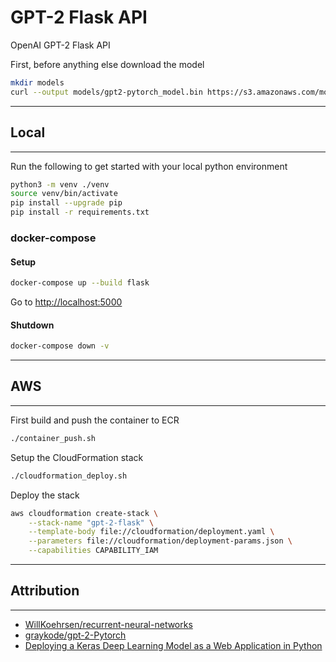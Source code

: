 # GPT-2 Flask API

OpenAI GPT-2 Flask API

First, before anything else download the model

```bash
mkdir models
curl --output models/gpt2-pytorch_model.bin https://s3.amazonaws.com/models.huggingface.co/bert/gpt2-pytorch_model.bin
```

---

## Local

---

Run the following to get started with your local python environment

```bash
python3 -m venv ./venv
source venv/bin/activate
pip install --upgrade pip
pip install -r requirements.txt
```

### docker-compose

#### Setup

```bash
docker-compose up --build flask
```

Go to [http://localhost:5000](http://localhost:5000)

#### Shutdown

```bash
docker-compose down -v
```

---

## AWS

---

First build and push the container to ECR

```bash
./container_push.sh
```

Setup the CloudFormation stack

```bash
./cloudformation_deploy.sh
```

Deploy the stack

```bash
aws cloudformation create-stack \
    --stack-name "gpt-2-flask" \
    --template-body file://cloudformation/deployment.yaml \
    --parameters file://cloudformation/deployment-params.json \
    --capabilities CAPABILITY_IAM
```

---

## Attribution

---

- [WillKoehrsen/recurrent-neural-networks](https://github.com/WillKoehrsen/recurrent-neural-networks)
- [graykode/gpt-2-Pytorch](https://github.com/graykode/gpt-2-Pytorch)
- [Deploying a Keras Deep Learning Model as a Web Application in Python](https://morioh.com/p/bbbc75c00f96/deploying-a-keras-deep-learning-model-as-a-web-application-in-python)
